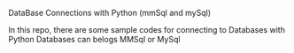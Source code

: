 DataBase Connections with Python (mmSql and mySql)


In this repo, there are some sample codes for connecting to Databases with Python 
Databases can belogs MMSql or MySql